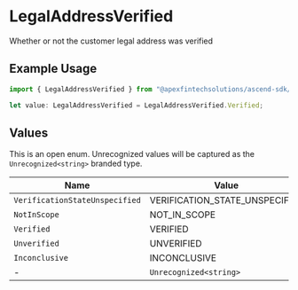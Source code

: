 # LegalAddressVerified

Whether or not the customer legal address was verified

## Example Usage

```typescript
import { LegalAddressVerified } from "@apexfintechsolutions/ascend-sdk/models/components";

let value: LegalAddressVerified = LegalAddressVerified.Verified;
```

## Values

This is an open enum. Unrecognized values will be captured as the `Unrecognized<string>` branded type.

| Name                           | Value                          |
| ------------------------------ | ------------------------------ |
| `VerificationStateUnspecified` | VERIFICATION_STATE_UNSPECIFIED |
| `NotInScope`                   | NOT_IN_SCOPE                   |
| `Verified`                     | VERIFIED                       |
| `Unverified`                   | UNVERIFIED                     |
| `Inconclusive`                 | INCONCLUSIVE                   |
| -                              | `Unrecognized<string>`         |